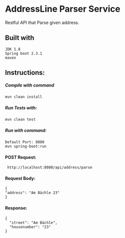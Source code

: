 # AddressLine Parser Service

Restful API that Parse given address.


## Built with
```
JDK 1.8
Spring boot 2.3.1
maven
```

## Instructions:

##### Compile with command 
``` 
mvn clean install
```
##### Run Tests with:
```
mvn clean test
```
##### Run with command: 
```
Default Port: 8080
mvn spring-boot:run
```


#### POST Request:
```
 http://localhost:8080/api/address/parse
```
#### Request Body:
```
{ 
"address": "Am Bächle 23" 
}
```

#### Response:
```
{
  "street": "Am Bächle",
  "housenumber": "23"
}

```
